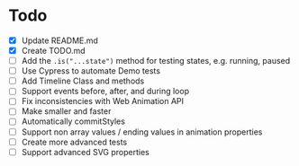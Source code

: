 # Todo

* [x] Update README.md
* [x] Create TODO.md
* [ ] Add the `.is("...state")` method for testing states, e.g. running, paused 
* [ ] Use Cypress to automate Demo tests 
* [ ] Add Timeline Class and methods
* [ ] Support events before, after, and during loop
* [ ] Fix inconsistencies with Web Animation API
* [ ] Make smaller and faster
* [ ] Automatically commitStyles
* [ ] Support non array values / ending values in animation properties
* [ ] Create more advanced tests
* [ ] Support advanced SVG properties
